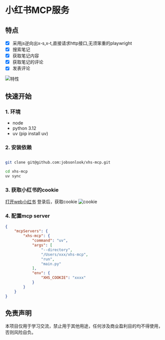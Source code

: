 # 小红书MCP服务
## 特点
- [x] 采用js逆向出x-s,x-t,直接请求http接口,无须笨重的playwright
- [x] 搜索笔记
- [x] 获取笔记内容
- [x] 获取笔记的评论
- [x] 发表评论

![特性](https://raw.githubusercontent.com/jobsonlook/xhs-mcp/master/docs/feature.png)

## 快速开始

### 1. 环境
 * node
 * python 3.12
 * uv (pip install uv)

### 2. 安装依赖
```sh

git clone git@github.com:jobsonlook/xhs-mcp.git

cd xhs-mcp
uv sync 

```

### 3. 获取小红书的cookie
[打开web小红书](https://www.xiaohongshu.com/explore)
登录后，获取cookie
![cookie](https://raw.githubusercontent.com/jobsonlook/xhs-mcp/master/docs/cookie.png)

### 4. 配置mcp server

```json
{
    "mcpServers": {
        "xhs-mcp": {
            "command": "uv",
            "args": [
                "--directory",
                "/Users/xxx/xhs-mcp",
                "run",
                "main.py"
            ],
            "env": {
                "XHS_COOKIE": "xxxx"
            }
        }
    }
}
```

## 免责声明
本项目仅用于学习交流，禁止用于其他用途，任何涉及商业盈利目的均不得使用，否则风险自负。
